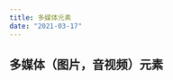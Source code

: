 ```yaml
---
title: 多媒体元素
date: "2021-03-17"
---
```


## 多媒体（图片，音视频）元素

<ClientOnly>
  <DebugPageMedia/>
</ClientOnly>
